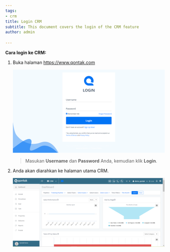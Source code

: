 ```yaml
---
tags:
- crm
title: Login CRM
subtitle: This document covers the login of the CRM feature
author: admin

---
```

**Cara login ke CRM:**

1. Buka halaman https://www.qontak.com

   ![](/uploads/screencapture-qontak-login-2021-09-29-11_32_29.png)

   > Masukan **Username** dan **Password** Anda, kemudian klik **Login**.
2. Anda akan diarahkan ke halaman utama CRM.

   ![](/uploads/login-1.PNG)